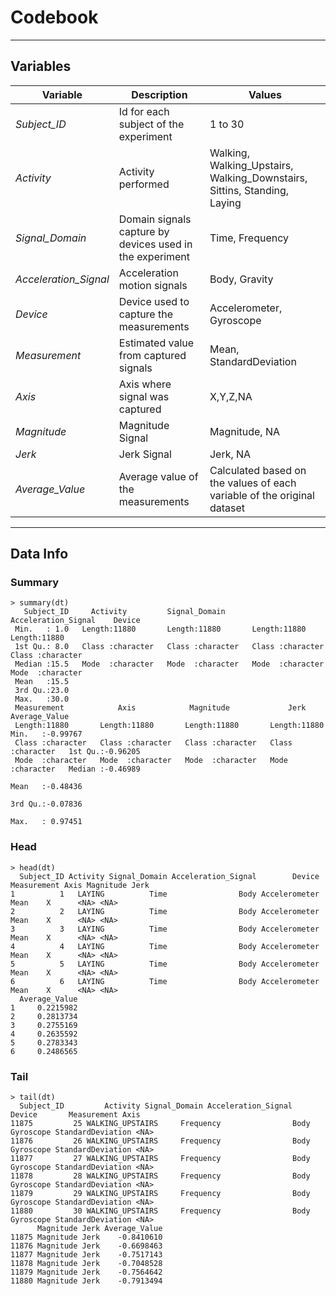 # Codebook
---
## Variables

| Variable | Description | Values |
|---------------------|----------------------------------------------------------|--------------------------------------------------------------------------|
| *Subject_ID* | Id for each subject of the experiment | 1 to 30 |
| *Activity* | Activity performed | Walking, Walking_Upstairs, Walking_Downstairs, Sittins, Standing, Laying |
| *Signal_Domain* | Domain signals capture by devices used in the experiment | Time, Frequency |
| *Acceleration_Signal* | Acceleration motion signals | Body, Gravity |
| *Device* | Device used to capture the measurements | Accelerometer, Gyroscope |
| *Measurement* | Estimated value from captured signals | Mean, StandardDeviation |
| *Axis* | Axis where signal was captured | X,Y,Z,NA |
| *Magnitude* | Magnitude Signal | Magnitude, NA |
| *Jerk* | Jerk Signal | Jerk, NA |
| *Average_Value* | Average value of the measurements | Calculated based on the values of each variable of the original dataset |

---
## Data Info
### Summary

    > summary(dt)
	   Subject_ID     Activity         Signal_Domain      Acceleration_Signal    Device         
	 Min.   : 1.0   Length:11880       Length:11880       Length:11880        Length:11880      
	 1st Qu.: 8.0   Class :character   Class :character   Class :character    Class :character  
	 Median :15.5   Mode  :character   Mode  :character   Mode  :character    Mode  :character  
	 Mean   :15.5                                                                               
	 3rd Qu.:23.0                                                                               
	 Max.   :30.0                                                                               
	 Measurement            Axis            Magnitude             Jerk           Average_Value     
	 Length:11880       Length:11880       Length:11880       Length:11880       Min.   :-0.99767  
	 Class :character   Class :character   Class :character   Class :character   1st Qu.:-0.96205  
	 Mode  :character   Mode  :character   Mode  :character   Mode  :character   Median :-0.46989  
	                                                                             Mean   :-0.48436  
	                                                                             3rd Qu.:-0.07836  
	                                                                             Max.   : 0.97451 
### Head
	> head(dt)
	  Subject_ID Activity Signal_Domain Acceleration_Signal        Device Measurement Axis Magnitude Jerk
	1          1   LAYING          Time                Body Accelerometer        Mean    X      <NA> <NA>
	2          2   LAYING          Time                Body Accelerometer        Mean    X      <NA> <NA>
	3          3   LAYING          Time                Body Accelerometer        Mean    X      <NA> <NA>
	4          4   LAYING          Time                Body Accelerometer        Mean    X      <NA> <NA>
	5          5   LAYING          Time                Body Accelerometer        Mean    X      <NA> <NA>
	6          6   LAYING          Time                Body Accelerometer        Mean    X      <NA> <NA>
	  Average_Value
	1     0.2215982
	2     0.2813734
	3     0.2755169
	4     0.2635592
	5     0.2783343
	6     0.2486565

### Tail
	> tail(dt)
      Subject_ID         Activity Signal_Domain Acceleration_Signal    Device       Measurement Axis
	11875         25 WALKING_UPSTAIRS     Frequency                Body Gyroscope StandardDeviation <NA>
	11876         26 WALKING_UPSTAIRS     Frequency                Body Gyroscope StandardDeviation <NA>
	11877         27 WALKING_UPSTAIRS     Frequency                Body Gyroscope StandardDeviation <NA>
	11878         28 WALKING_UPSTAIRS     Frequency                Body Gyroscope StandardDeviation <NA>
	11879         29 WALKING_UPSTAIRS     Frequency                Body Gyroscope StandardDeviation <NA>
	11880         30 WALKING_UPSTAIRS     Frequency                Body Gyroscope StandardDeviation <NA>
	      Magnitude Jerk Average_Value
	11875 Magnitude Jerk    -0.8410610
	11876 Magnitude Jerk    -0.6698463
	11877 Magnitude Jerk    -0.7517143
	11878 Magnitude Jerk    -0.7048528
	11879 Magnitude Jerk    -0.7564642
	11880 Magnitude Jerk    -0.7913494